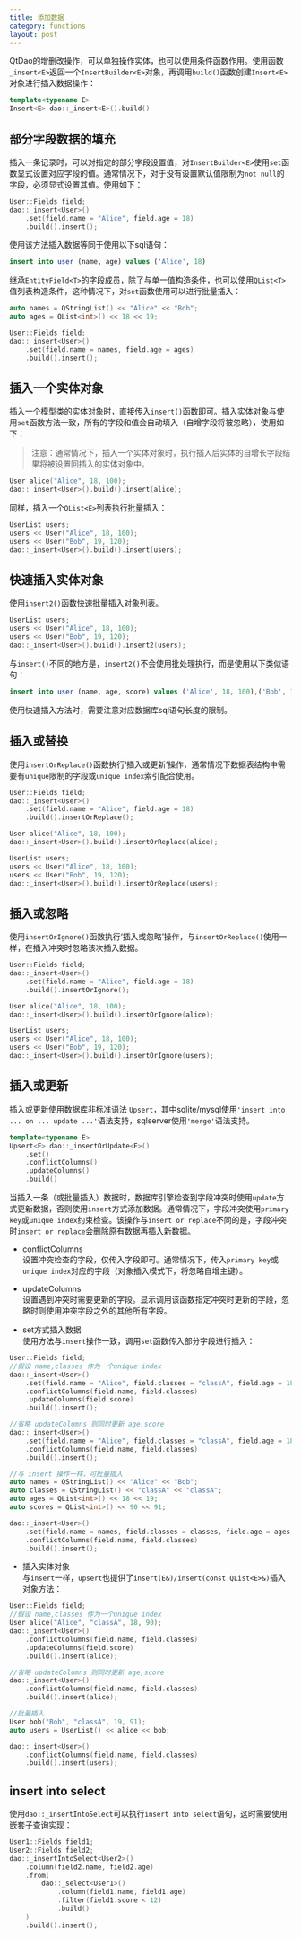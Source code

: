 ```yaml
---
title: 添加数据
category: functions
layout: post
---
```


QtDao的增删改操作，可以单独操作实体，也可以使用条件函数作用。使用函数`_insert<E>`返回一个`InsertBuilder<E>`对象，再调用`build()`函数创建`Insert<E>`对象进行插入数据操作：

```cpp
template<typename E>
Insert<E> dao::_insert<E>().build()
```

部分字段数据的填充
-------------

插入一条记录时，可以对指定的部分字段设置值，对`InsertBuilder<E>`使用`set`函数显式设置对应字段的值。通常情况下，对于没有设置默认值限制为`not null`的字段，必须显式设置其值。使用如下：

```cpp
User::Fields field;
dao::_insert<User>()
    .set(field.name = "Alice", field.age = 18)
    .build().insert();
```

使用该方法插入数据等同于使用以下sql语句：

```sql
insert into user (name, age) values ('Alice', 18)
```

继承`EntityField<T>`的字段成员，除了与单一值构造条件，也可以使用`QList<T>`值列表构造条件，这种情况下，对`set`函数使用可以进行批量插入：

```cpp
auto names = QStringList() << "Alice" << "Bob";
auto ages = QList<int>() << 18 << 19;

User::Fields field;
dao::_insert<User>()
    .set(field.name = names, field.age = ages)
    .build().insert();
```

插入一个实体对象
-------------

插入一个模型类的实体对象时，直接传入`insert()`函数即可。插入实体对象与使用`set`函数方法一致，所有的字段和值会自动填入（自增字段将被忽略），使用如下：

> 注意：通常情况下，插入一个实体对象时，执行插入后实体的自增长字段结果将被设置回插入的实体对象中。

```cpp
User alice("Alice", 18, 100);
dao::_insert<User>().build().insert(alice);
```

同样，插入一个`QList<E>`列表执行批量插入：

```cpp
UserList users;
users << User("Alice", 18, 100);
users << User("Bob", 19, 120);
dao::_insert<User>().build().insert(users);
```

快速插入实体对象
-------------

使用`insert2()`函数快速批量插入对象列表。

```cpp
UserList users;
users << User("Alice", 18, 100);
users << User("Bob", 19, 120);
dao::_insert<User>().build().insert2(users);
```

与`insert()`不同的地方是，`insert2()`不会使用批处理执行，而是使用以下类似语句：

```sql
insert into user (name, age, score) values ('Alice', 18, 100),('Bob', 19, 120)
```

使用快速插入方法时，需要注意对应数据库sql语句长度的限制。

插入或替换
-------------

使用`insertOrReplace()`函数执行‘插入或更新’操作，通常情况下数据表结构中需要有`unique`限制的字段或`unique index`索引配合使用。

```cpp
User::Fields field;
dao::_insert<User>()
    .set(field.name = "Alice", field.age = 18)
    .build().insertOrReplace();

User alice("Alice", 18, 100);
dao::_insert<User>().build().insertOrReplace(alice);

UserList users;
users << User("Alice", 18, 100);
users << User("Bob", 19, 120);
dao::_insert<User>().build().insertOrReplace(users);
```

插入或忽略
-------------

使用`insertOrIgnore()`函数执行‘插入或忽略’操作，与`insertOrReplace()`使用一样，在插入冲突时忽略该次插入数据。

```cpp
User::Fields field;
dao::_insert<User>()
    .set(field.name = "Alice", field.age = 18)
    .build().insertOrIgnore();

User alice("Alice", 18, 100);
dao::_insert<User>().build().insertOrIgnore(alice);

UserList users;
users << User("Alice", 18, 100);
users << User("Bob", 19, 120);
dao::_insert<User>().build().insertOrIgnore(users);
```

插入或更新
-------------

插入或更新使用数据库非标准语法 `Upsert`，其中sqlite/mysql使用`'insert into ... on ... update ...'`语法支持，sqlserver使用`'merge'`语法支持。
```cpp
template<typename E>
Upsert<E> dao::_insertOrUpdate<E>()
    .set()
    .conflictColumns()
    .updateColumns()
    .build()
```
当插入一条（或批量插入）数据时，数据库引擎检查到字段冲突时使用`update`方式更新数据，否则使用`insert`方式添加数据。通常情况下，字段冲突使用`primary key`或`unique index`约束检查。该操作与`insert or replace`不同的是，字段冲突时`insert or replace`会删除原有数据再插入新数据。

- conflictColumns  
设置冲突检查的字段，仅传入字段即可。通常情况下，传入`primary key`或`unique index`对应的字段（对象插入模式下，将忽略自增主键）。

- updateColumns  
设置遇到冲突时需要更新的字段。显示调用该函数指定冲突时更新的字段，忽略时则使用冲突字段之外的其他所有字段。

- set方式插入数据  
使用方法与`insert`操作一致，调用`set`函数传入部分字段进行插入：

```cpp
User::Fields field;
//假设 name,classes 作为一个unique index
dao::_insert<User>()
    .set(field.name = "Alice", field.classes = "classA", field.age = 18, field.score = 90)
    .conflictColumns(field.name, field.classes)
    .updateColumns(field.score)
    .build().insert();

//省略 updateColumns 则同时更新 age,score
dao::_insert<User>()
    .set(field.name = "Alice", field.classes = "classA", field.age = 18, field.score = 90)
    .conflictColumns(field.name, field.classes)
    .build().insert();

//与 insert 操作一样，可批量插入
auto names = QStringList() << "Alice" << "Bob";
auto classes = QStringList() << "classA" << "classA";
auto ages = QList<int>() << 18 << 19;
auto scores = QList<int>() << 90 << 91;

dao::_insert<User>()
    .set(field.name = names, field.classes = classes, field.age = ages, field.score = scores)
    .conflictColumns(field.name, field.classes)
    .build().insert();
```

- 插入实体对象  
与`insert`一样，`upsert`也提供了`insert(E&)/insert(const QList<E>&)`插入对象方法：

```cpp
User::Fields field;
//假设 name,classes 作为一个unique index
User alice("Alice", "classA", 18, 90);
dao::_insert<User>()
    .conflictColumns(field.name, field.classes)
    .updateColumns(field.score)
    .build().insert(alice);

//省略 updateColumns 则同时更新 age,score
dao::_insert<User>()
    .conflictColumns(field.name, field.classes)
    .build().insert(alice);

//批量插入
User bob("Bob", "classA", 19, 91);
auto users = UserList() << alice << bob;

dao::_insert<User>()
    .conflictColumns(field.name, field.classes)
    .build().insert(users);
```
 
insert into select
-------------

使用`dao::_insertIntoSelect`可以执行`insert into select`语句，这时需要使用嵌套子查询实现：

```cpp
User1::Fields field1;
User2::Fields field2;
dao::_insertIntoSelect<User2>()
    .column(field2.name, field2.age)
    .from(
        dao::_select<User1>()
            .column(field1.name, field1.age)
            .filter(field1.score < 12)
            .build()
    )
    .build().insert();
```